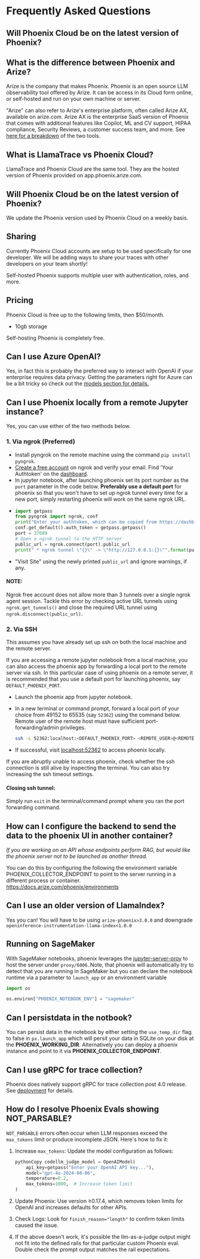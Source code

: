 # Frequently Asked Questions

## Will Phoenix Cloud be on the latest version of Phoenix?

## What is the difference between Phoenix and Arize?

Arize is the company that makes Phoenix. Phoenix is an open source LLM observability tool offered by Arize. It can be access in its Cloud form online, or self-hosted and run on your own machine or server.

"Arize" can also refer to Arize's enterprise platform, often called Arize AX, available on arize.com. Arize AX is the enterprise SaaS version of Phoenix that comes with additional features like Copilot, ML and CV support, HIPAA compliance, Security Reviews, a customer success team, and more. See [here for a breakdown](https://phoenix.arize.com/pricing/) of the two tools.

## What is LlamaTrace vs Phoenix Cloud?

LlamaTrace and Phoenix Cloud are the same tool. They are the hosted version of Phoenix provided on app.phoenix.arize.com.

## Will Phoenix Cloud be on the latest version of Phoenix?

We update the Phoenix version used by Phoenix Cloud on a weekly basis.

## Sharing

Currently Phoenix Cloud accounts are setup to be used specifically for one developer. We will be adding ways to share your traces with other developers on your team shortly!

Self-hosted Phoenix supports multiple user with authentication, roles, and more.

## Pricing

Phoenix Cloud is free up to the following limits, then $50/month.

* 10gb storage

Self-hosting Phoenix is completely free.

## Can I use Azure OpenAI?

Yes, in fact this is probably the preferred way to interact with OpenAI if your enterprise requires data privacy. Getting the parameters right for Azure can be a bit tricky so check out the [models section for details.](../api/evaluation-models.md#azure-openai)

## Can I use Phoenix locally from a remote Jupyter instance?

Yes, you can use either of the two methods below.

### 1. Via ngrok (Preferred)

* Install pyngrok on the remote machine using the command `pip install pyngrok`.
* [Create a free account](https://ngrok.com/) on ngrok and verify your email. Find 'Your Authtoken' on the [dashboard](https://dashboard.ngrok.com/auth).
* In jupyter notebook, after launching phoenix set its port number as the `port` parameter in the code below. **Preferably use a default port** for phoenix so that you won't have to set up ngrok tunnel every time for a new port, simply restarting phoenix will work on the same ngrok URL.
* ```python
  import getpass
  from pyngrok import ngrok, conf
  print("Enter your authtoken, which can be copied from https://dashboard.ngrok.com/auth")
  conf.get_default().auth_token = getpass.getpass()
  port = 37689
  # Open a ngrok tunnel to the HTTP server
  public_url = ngrok.connect(port).public_url
  print(" * ngrok tunnel \"{}\" -> \"http://127.0.0.1:{}\"".format(public_url, port))
  ```
* "Visit Site" using the newly printed `public_url` and ignore warnings, if any.

#### NOTE:

Ngrok free account does not allow more than 3 tunnels over a single ngrok agent session. Tackle this error by checking active URL tunnels using `ngrok.get_tunnels()` and close the required URL tunnel using `ngrok.disconnect(public_url)`.

### 2. Via SSH

This assumes you have already set up ssh on both the local machine and the remote server.

If you are accessing a remote jupyter notebook from a local machine, you can also access the phoenix app by forwarding a local port to the remote server via ssh. In this particular case of using phoenix on a remote server, it is recommended that you use a default port for launching phoenix, say `DEFAULT_PHOENIX_PORT`.

* Launch the phoenix app from jupyter notebook.
*   In a new terminal or command prompt, forward a local port of your choice from 49152 to 65535 (say `52362`) using the command below. Remote user of the remote host must have sufficient port-forwarding/admin privileges.

    ```bash
    ssh -L 52362:localhost:<DEFAULT_PHOENIX_PORT> <REMOTE_USER>@<REMOTE_HOST>
    ```
* If successful, visit [localhost:52362](http://localhost:52362) to access phoenix locally.

If you are abruptly unable to access phoenix, check whether the ssh connection is still alive by inspecting the terminal. You can also try increasing the ssh timeout settings.

#### Closing ssh tunnel:

Simply run `exit` in the terminal/command prompt where you ran the port forwarding command.

## How can I configure the backend to send the data to the phoenix UI in another container?

_If you are working on an API whose endpoints perform RAG, but would like the phoenix server not to be launched as another thread._

You can do this by configuring the following the environment variable PHOENIX\_COLLECTOR\_ENDPOINT to point to the server running in a different process or container. https://docs.arize.com/phoenix/environments

## Can I use an older version of LlamaIndex?

Yes you can! You will have to be using `arize-phoenix>3.0.0` and downgrade `openinference-instrumentation-llama-index<1.0.0`

## Running on SageMaker

With SageMaker notebooks, phoenix leverages the [jupyter-server-proy](https://github.com/jupyterhub/jupyter-server-proxy) to host the server under `proxy/6006.`Note, that phoenix will automatically try to detect that you are running in SageMaker but you can declare the notebook runtime via a parameter to `launch_app` or an environment variable

```python
import os

os.environ["PHOENIX_NOTEBOOK_ENV"] = "sagemaker"
```

## Can I persistdata in the notbook?

You can persist data in the notebook by either setting the `use_temp_dir` flag to false in `px.launch_app` which will persit your data in SQLite on your disk at the **PHOENIX\_WORKING\_DIR**. Alternatively you can deploy a phoenix instance and point to it via **PHOENIX\_COLLECTOR\_ENDPOINT**.

## Can I use gRPC for trace collection?

Phoenix does natively support gRPC for trace collection post 4.0 release. See [deployment](../deployment/ "mention") for details.

## How do I resolve Phoenix Evals showing NOT\_PARSABLE?

`NOT_PARSABLE` errors often occur when LLM responses exceed the `max_tokens` limit or produce incomplete JSON. Here's how to fix it:

1.  Increase `max_tokens`: Update the model configuration as follows:

    ```python
    pythonCopy codellm_judge_model = OpenAIModel(
        api_key=getpass("Enter your OpenAI API key..."),
        model="gpt-4o-2024-08-06",
        temperature=0.2,
        max_tokens=1000,  # Increase token limit
    )
    ```
2. Update Phoenix: Use version ≥0.17.4, which removes token limits for OpenAI and increases defaults for other APIs.
3. Check Logs: Look for `finish_reason="length"` to confirm token limits caused the issue.&#x20;
4. If the above doesn't work, it's possible the llm-as-a-judge output might not fit into the defined rails for that particular custom Phoenix eval. Double check the prompt output matches the rail expectations.
